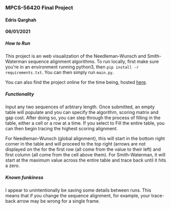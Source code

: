 ### MPCS-56420 Final Project

#### Edris Qarghah

#### 06/01/2021

##### How to Run

This project is an web visualization of the Needleman-Wunsch and Smith-Waterman sequence alignment algorithms. To run locally, first make sure you're in an environment running python3, then `pip install -r requirements.txt`. You can then simply run `main.py`.

You can also find the project online for the time being, hosted [here](https://seismic-hope-272623.uc.r.appspot.com).

##### Functionality

Input any two sequences of arbtrary length. Once submitted, an empty table will populate and you can specify the algorithm, scoring matrix and gap cost. After doing so, you can step through the process of filling in the table, either a cell or a row at a time. If you select to Fill the entire table, you can then begin tracing the highest scoring alignment.

For Needleman-Wunsch (global alignment), this will start in the bottom right corner in the table and will proceed to the top right (arrows are not displayed on the for the first row (all come from the value to their left) and first column (all come from the cell above them). For Smith-Waterman, it will start at the maximum value across the entire table and trace back until it hits a zero.

##### Known funkiness

I appear to unintentionally be saving some details between runs. This means that if you change the sequence alignment, for example, your trace-back arrow may be wrong for a single frame.